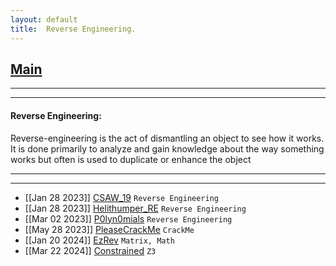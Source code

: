 ```yaml
---
layout: default
title:  Reverse Engineering.
---
```


<h2 class="menu-header" id="index"><a href="../../index.html">Main</a></h2>
<hr>

* * *
<h4 class="menu-header" id="reverse-engineering">Reverse Engineering:</h4>
Reverse-engineering is the act of dismantling an object to see how it works. It is done primarily to analyze and gain knowledge about the way something works but often is used to duplicate or enhance the object
<hr>
<hr>

- [[Jan 28 2023]] [CSAW_19](https://markuched13.github.io/posts/re/beleaf.html) `Reverse Engineering`
- [[Jan 28 2023]] [Helithumper_RE](https://markuched13.github.io/posts/re/helithumperre.html) `Reverse Engineering`
- [[Mar 02 2023]] [P0lyn0mials](https://h4ckyou.github.io/posts/re/posts/p0lyn0mials.html) `Reverse Engineering`
- [[May 28 2023]] [PleaseCrackMe](https://h4ckyou.github.io/posts/re/posts/PleaseCrackMe.html) `CrackMe`
- [[Jan 20 2024]] [EzRev](https://h4ckyou.github.io/posts/re/posts/ezRev.html) `Matrix, Math`
- [[Mar 22 2024]] [Constrained](https://h4ckyou.github.io/posts/re/posts/constrained.html) `Z3`
